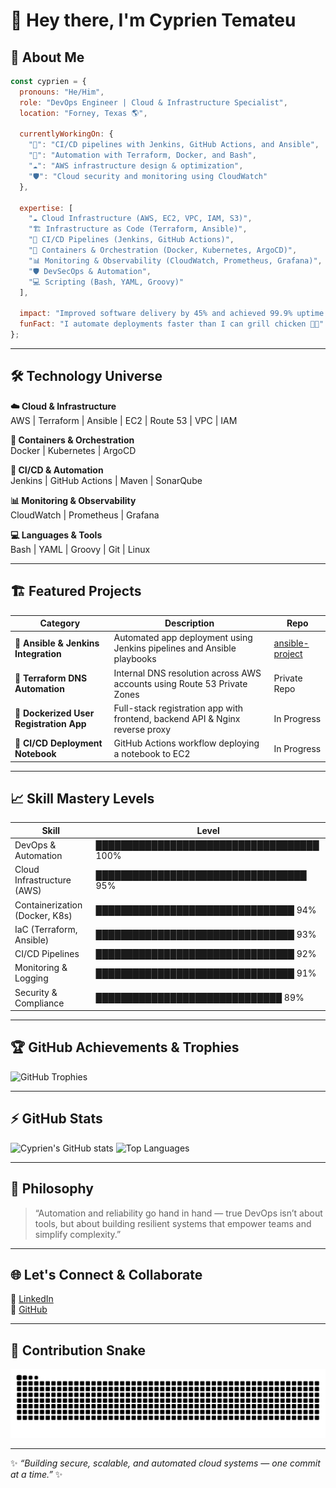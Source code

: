 # 👋 Hey there, I'm Cyprien Temateu

## 🚀 About Me  
```js
const cyprien = {
  pronouns: "He/Him",
  role: "DevOps Engineer | Cloud & Infrastructure Specialist",
  location: "Forney, Texas 🌎",
  
  currentlyWorkingOn: {
    "🚀": "CI/CD pipelines with Jenkins, GitHub Actions, and Ansible",
    "🧠": "Automation with Terraform, Docker, and Bash",
    "☁️": "AWS infrastructure design & optimization",
    "🛡️": "Cloud security and monitoring using CloudWatch"
  },
  
  expertise: [
    "☁️ Cloud Infrastructure (AWS, EC2, VPC, IAM, S3)",
    "🏗️ Infrastructure as Code (Terraform, Ansible)",
    "🔄 CI/CD Pipelines (Jenkins, GitHub Actions)",
    "🐳 Containers & Orchestration (Docker, Kubernetes, ArgoCD)",
    "📊 Monitoring & Observability (CloudWatch, Prometheus, Grafana)",
    "🛡️ DevSecOps & Automation",
    "💻 Scripting (Bash, YAML, Groovy)"
  ],
  
  impact: "Improved software delivery by 45% and achieved 99.9% uptime across environments",
  funFact: "I automate deployments faster than I can grill chicken 🍗🔥"
};
```

---

## 🛠️ Technology Universe  

**☁️ Cloud & Infrastructure**  
AWS | Terraform | Ansible | EC2 | Route 53 | VPC | IAM  

**🐳 Containers & Orchestration**  
Docker | Kubernetes | ArgoCD  

**🔄 CI/CD & Automation**  
Jenkins | GitHub Actions | Maven | SonarQube  

**📊 Monitoring & Observability**  
CloudWatch | Prometheus | Grafana  

**💻 Languages & Tools**  
Bash | YAML | Groovy | Git | Linux  

---

## 🏗️ Featured Projects  

| Category | Description | Repo |
|-----------|--------------|------|
| 🧩 **Ansible & Jenkins Integration** | Automated app deployment using Jenkins pipelines and Ansible playbooks | [ansible-project](https://github.com/cyprientemateu/ansible-project) |
| 🧱 **Terraform DNS Automation** | Internal DNS resolution across AWS accounts using Route 53 Private Zones | Private Repo |
| 🐳 **Dockerized User Registration App** | Full-stack registration app with frontend, backend API & Nginx reverse proxy | In Progress |
| 🚀 **CI/CD Deployment Notebook** | GitHub Actions workflow deploying a notebook to EC2 | In Progress |

---

## 📈 Skill Mastery Levels  

| Skill | Level |
|--------|--------|
| DevOps & Automation | ████████████████████████████████████ 100% |
| Cloud Infrastructure (AWS) | ██████████████████████████████████ 95% |
| Containerization (Docker, K8s) | ████████████████████████████████ 94% |
| IaC (Terraform, Ansible) | ████████████████████████████████ 93% |
| CI/CD Pipelines | ████████████████████████████████ 92% |
| Monitoring & Logging | ████████████████████████████████ 91% |
| Security & Compliance | ██████████████████████████████ 89% |

---

## 🏆 GitHub Achievements & Trophies  
![GitHub Trophies](https://github-profile-trophy.vercel.app/?username=cyprientemateu&theme=algolia&margin-w=10)

---

## ⚡ GitHub Stats  
![Cyprien's GitHub stats](https://github-readme-stats.vercel.app/api?username=cyprientemateu&show_icons=true&theme=tokyonight)
![Top Languages](https://github-readme-stats.vercel.app/api/top-langs/?username=cyprientemateu&layout=compact&theme=tokyonight)

---

## 💬 Philosophy  
> “Automation and reliability go hand in hand — true DevOps isn’t about tools, but about building resilient systems that empower teams and simplify complexity.”

---

## 🌐 Let's Connect & Collaborate  
💼 [LinkedIn](https://www.linkedin.com/in/cyprien-temateu)  
🐙 [GitHub](https://github.com/cyprientemateu)

---

## 🐍 Contribution Snake  
![snake gif](https://github.com/cyprientemateu/cyprientemateu/blob/output/github-contribution-grid-snake.svg)

---

✨ _“Building secure, scalable, and automated cloud systems — one commit at a time.”_ ✨  
